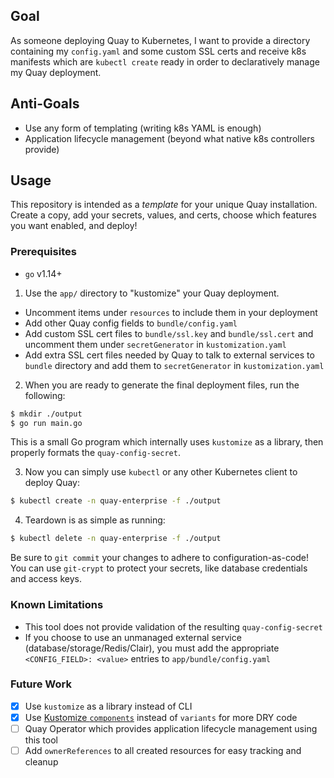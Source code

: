 ## Goal

As someone deploying Quay to Kubernetes, I want to provide a directory containing my `config.yaml` and some custom SSL certs and receive k8s manifests which are `kubectl create` ready in order to declaratively manage my Quay deployment.

## Anti-Goals

- Use any form of templating (writing k8s YAML is enough)
- Application lifecycle management (beyond what native k8s controllers provide)

## Usage

This repository is intended as a _template_ for your unique Quay installation. 
Create a copy, add your secrets, values, and certs, choose which features you want enabled, and deploy!

### Prerequisites 

- `go` v1.14+

1. Use the `app/` directory to "kustomize" your Quay deployment.
  - Uncomment items under `resources` to include them in your deployment
  - Add other Quay config fields to `bundle/config.yaml`
  - Add custom SSL cert files to `bundle/ssl.key` and `bundle/ssl.cert` and uncomment them under `secretGenerator` in `kustomization.yaml`
  - Add extra SSL cert files needed by Quay to talk to external services to `bundle` directory and add them to `secretGenerator` in `kustomization.yaml`

2. When you are ready to generate the final deployment files, run the following:
```sh
$ mkdir ./output
$ go run main.go
```

This is a small Go program which internally uses `kustomize` as a library, then properly formats the `quay-config-secret`.

3. Now you can simply use `kubectl` or any other Kubernetes client to deploy Quay:
```sh
$ kubectl create -n quay-enterprise -f ./output
```

4. Teardown is as simple as running:
```sh
$ kubectl delete -n quay-enterprise -f ./output
```

Be sure to `git commit` your changes to adhere to configuration-as-code! 
You can use `git-crypt` to protect your secrets, like database credentials and access keys.

### Known Limitations

- This tool does not provide validation of the resulting `quay-config-secret`
- If you choose to use an unmanaged external service (database/storage/Redis/Clair), you must add the appropriate `<CONFIG_FIELD>: <value>` entries to `app/bundle/config.yaml`

### Future Work

- [x] Use `kustomize` as a library instead of CLI
- [x] Use [Kustomize `components`](https://github.com/kubernetes-sigs/kustomize/blob/master/examples/components.md) instead of `variants` for more DRY code
- [ ] Quay Operator which provides application lifecycle management using this tool
- [ ] Add `ownerReferences` to all created resources for easy tracking and cleanup
